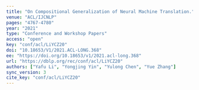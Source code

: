 ```yaml
---
title: "On Compositional Generalization of Neural Machine Translation."
venue: "ACL/IJCNLP"
pages: "4767-4780"
year: "2021"
type: "Conference and Workshop Papers"
access: "open"
key: "conf/acl/LiYCZ20"
doi: "10.18653/V1/2021.ACL-LONG.368"
ee: "https://doi.org/10.18653/v1/2021.acl-long.368"
url: "https://dblp.org/rec/conf/acl/LiYCZ20"
authors: ["Yafu Li", "Yongjing Yin", "Yulong Chen", "Yue Zhang"]
sync_version: 3
cite_key: "conf/acl/LiYCZ20"
---
```

